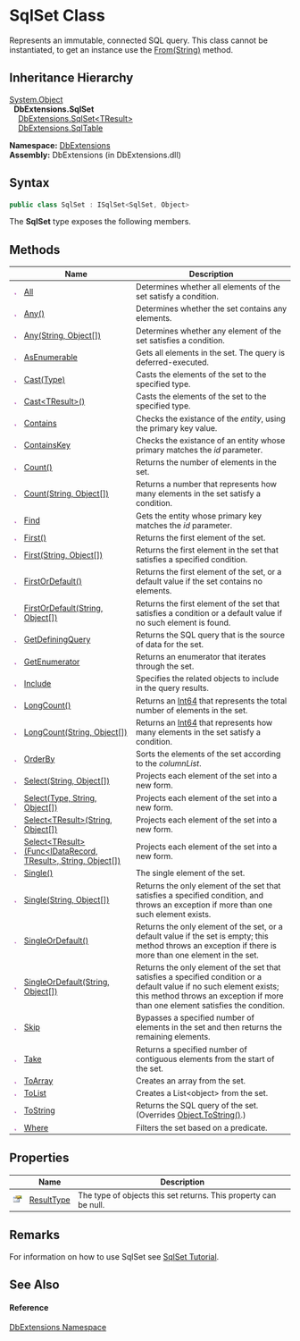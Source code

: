 SqlSet Class
============
Represents an immutable, connected SQL query. This class cannot be instantiated, to get an instance use the [From(String)][1] method.


Inheritance Hierarchy
---------------------
[System.Object][2]  
  **DbExtensions.SqlSet**  
    [DbExtensions.SqlSet&lt;TResult>][3]  
    [DbExtensions.SqlTable][4]  

**Namespace:** [DbExtensions][5]  
**Assembly:** DbExtensions (in DbExtensions.dll)

Syntax
------

```csharp
public class SqlSet : ISqlSet<SqlSet, Object>
```

The **SqlSet** type exposes the following members.


Methods
-------

                 | Name                                                                      | Description                                                                                                                                                                                              
---------------- | ------------------------------------------------------------------------- | -------------------------------------------------------------------------------------------------------------------------------------------------------------------------------------------------------- 
![Public method] | [All][6]                                                                  | Determines whether all elements of the set satisfy a condition.                                                                                                                                          
![Public method] | [Any()][7]                                                                | Determines whether the set contains any elements.                                                                                                                                                        
![Public method] | [Any(String, Object[])][8]                                                | Determines whether any element of the set satisfies a condition.                                                                                                                                         
![Public method] | [AsEnumerable][9]                                                         | Gets all elements in the set. The query is deferred-executed.                                                                                                                                            
![Public method] | [Cast(Type)][10]                                                          | Casts the elements of the set to the specified type.                                                                                                                                                     
![Public method] | [Cast&lt;TResult>()][11]                                                  | Casts the elements of the set to the specified type.                                                                                                                                                     
![Public method] | [Contains][12]                                                            | Checks the existance of the *entity*, using the primary key value.                                                                                                                                       
![Public method] | [ContainsKey][13]                                                         | Checks the existance of an entity whose primary matches the *id* parameter.                                                                                                                              
![Public method] | [Count()][14]                                                             | Returns the number of elements in the set.                                                                                                                                                               
![Public method] | [Count(String, Object[])][15]                                             | Returns a number that represents how many elements in the set satisfy a condition.                                                                                                                       
![Public method] | [Find][16]                                                                | Gets the entity whose primary key matches the *id* parameter.                                                                                                                                            
![Public method] | [First()][17]                                                             | Returns the first element of the set.                                                                                                                                                                    
![Public method] | [First(String, Object[])][18]                                             | Returns the first element in the set that satisfies a specified condition.                                                                                                                               
![Public method] | [FirstOrDefault()][19]                                                    | Returns the first element of the set, or a default value if the set contains no elements.                                                                                                                
![Public method] | [FirstOrDefault(String, Object[])][20]                                    | Returns the first element of the set that satisfies a condition or a default value if no such element is found.                                                                                          
![Public method] | [GetDefiningQuery][21]                                                    | Returns the SQL query that is the source of data for the set.                                                                                                                                            
![Public method] | [GetEnumerator][22]                                                       | Returns an enumerator that iterates through the set.                                                                                                                                                     
![Public method] | [Include][23]                                                             | Specifies the related objects to include in the query results.                                                                                                                                           
![Public method] | [LongCount()][24]                                                         | Returns an [Int64][25] that represents the total number of elements in the set.                                                                                                                          
![Public method] | [LongCount(String, Object[])][26]                                         | Returns an [Int64][25] that represents how many elements in the set satisfy a condition.                                                                                                                 
![Public method] | [OrderBy][27]                                                             | Sorts the elements of the set according to the *columnList*.                                                                                                                                             
![Public method] | [Select(String, Object[])][28]                                            | Projects each element of the set into a new form.                                                                                                                                                        
![Public method] | [Select(Type, String, Object[])][29]                                      | Projects each element of the set into a new form.                                                                                                                                                        
![Public method] | [Select&lt;TResult>(String, Object[])][30]                                | Projects each element of the set into a new form.                                                                                                                                                        
![Public method] | [Select&lt;TResult>(Func&lt;IDataRecord, TResult>, String, Object[])][31] | Projects each element of the set into a new form.                                                                                                                                                        
![Public method] | [Single()][32]                                                            | The single element of the set.                                                                                                                                                                           
![Public method] | [Single(String, Object[])][33]                                            | Returns the only element of the set that satisfies a specified condition, and throws an exception if more than one such element exists.                                                                  
![Public method] | [SingleOrDefault()][34]                                                   | Returns the only element of the set, or a default value if the set is empty; this method throws an exception if there is more than one element in the set.                                               
![Public method] | [SingleOrDefault(String, Object[])][35]                                   | Returns the only element of the set that satisfies a specified condition or a default value if no such element exists; this method throws an exception if more than one element satisfies the condition. 
![Public method] | [Skip][36]                                                                | Bypasses a specified number of elements in the set and then returns the remaining elements.                                                                                                              
![Public method] | [Take][37]                                                                | Returns a specified number of contiguous elements from the start of the set.                                                                                                                             
![Public method] | [ToArray][38]                                                             | Creates an array from the set.                                                                                                                                                                           
![Public method] | [ToList][39]                                                              | Creates a List&lt;object> from the set.                                                                                                                                                                  
![Public method] | [ToString][40]                                                            | Returns the SQL query of the set. (Overrides [Object.ToString()][41].)                                                                                                                                   
![Public method] | [Where][42]                                                               | Filters the set based on a predicate.                                                                                                                                                                    


Properties
----------

                   | Name             | Description                                                      
------------------ | ---------------- | ---------------------------------------------------------------- 
![Public property] | [ResultType][43] | The type of objects this set returns. This property can be null. 


Remarks
-------
For information on how to use SqlSet see [SqlSet Tutorial][44].

See Also
--------

#### Reference
[DbExtensions Namespace][5]  

[1]: ../Database/From_2.md
[2]: http://msdn.microsoft.com/en-us/library/e5kfa45b
[3]: ../SqlSet_1/README.md
[4]: ../SqlTable/README.md
[5]: ../README.md
[6]: All.md
[7]: Any.md
[8]: Any_1.md
[9]: AsEnumerable.md
[10]: Cast.md
[11]: Cast__1.md
[12]: Contains.md
[13]: ContainsKey.md
[14]: Count.md
[15]: Count_1.md
[16]: Find.md
[17]: First.md
[18]: First_1.md
[19]: FirstOrDefault.md
[20]: FirstOrDefault_1.md
[21]: GetDefiningQuery.md
[22]: GetEnumerator.md
[23]: Include.md
[24]: LongCount.md
[25]: http://msdn.microsoft.com/en-us/library/6yy583ek
[26]: LongCount_1.md
[27]: OrderBy.md
[28]: Select.md
[29]: Select_1.md
[30]: Select__1_1.md
[31]: Select__1.md
[32]: Single.md
[33]: Single_1.md
[34]: SingleOrDefault.md
[35]: SingleOrDefault_1.md
[36]: Skip.md
[37]: Take.md
[38]: ToArray.md
[39]: ToList.md
[40]: ToString.md
[41]: http://msdn.microsoft.com/en-us/library/7bxwbwt2
[42]: Where.md
[43]: ResultType.md
[44]: http://maxtoroq.github.io/DbExtensions/docs/SqlSet.html
[Public method]: ../../_icons/pubmethod.gif "Public method"
[Public property]: ../../_icons/pubproperty.gif "Public property"